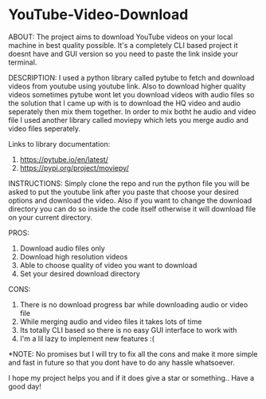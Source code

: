 # YouTube-Video-Download

ABOUT: The project aims to download YouTube videos on your local machine in best quality possible. It's a completely CLI based project it doesnt have and GUI version so you need to paste the link inside your terminal.

 DESCRIPTION: I used a python library called pytube to fetch and download videos from youtube using youtube link. Also to download higher quality videos sometimes pytube wont let you download videos with audio files so the solution that I came up with is to download the HQ video and audio seperately then mix them together. In order to mix botht he audio and video file I used another library called moviepy which lets you merge audio and video files seperately.

 Links to library documentation: 
 1. https://pytube.io/en/latest/
 2. https://pypi.org/project/moviepy/

INSTRUCTIONS: Simply clone the repo and run the python file you will be asked to put the youtube link after you paste that choose your desired options and download the video. Also if you want to change the download directory you can do so inside the code itself otherwise it will download file on your current directory.

PROS: 
1. Download audio files only
2. Download high resolution videos
3. Able to choose quality of video you want to download
4. Set your desired download directory

CONS:
1. There is no download progress bar while downloading audio or video file
2. While merging audio and video files it takes lots of time
3. Its totally CLI based so there is no easy GUI interface to work with
4. I'm a lil lazy to implement new features :(

*NOTE: No promises but I will try to fix all the cons and make it more simple and fast in future so that you dont have to do any hassle whatsoever.

I hope my project helps you and if it does give a star or something.. Have a good day!
